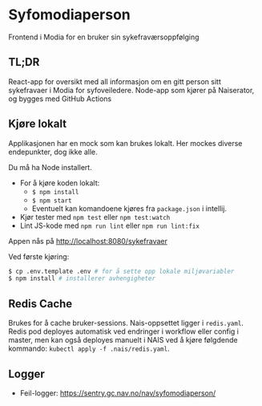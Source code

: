 # Syfomodiaperson

Frontend i Modia for en bruker sin sykefraværsoppfølging

## TL;DR

React-app for oversikt med all informasjon om en gitt person sitt sykefravaer i Modia for syfoveiledere.
Node-app som kjører på Naiserator, og bygges med GitHub Actions

## Kjøre lokalt

Applikasjonen har en mock som kan brukes lokalt. Her mockes diverse endepunkter, dog ikke alle.

Du må ha Node installert.

- For å kjøre koden lokalt:
  - `$ npm install`
  - `$ npm start`
  - Eventuelt kan komandoene kjøres fra `package.json` i intellij.
- Kjør tester med `npm test` eller `npm test:watch`
- Lint JS-kode med `npm run lint` eller `npm run lint:fix`

Appen nås på [http://localhost:8080/sykefravaer](http://localhost:8080/sykefravaer)

Ved første kjøring:

```sh
$ cp .env.template .env # for å sette opp lokale miljøvariabler
$ npm install # installerer avhengigheter
```

## Redis Cache

Brukes for å cache bruker-sessions. Nais-oppsettet ligger i `redis.yaml`.
Redis pod deployes automatisk ved endringer i workflow eller config i master, men kan også deployes manuelt i NAIS ved å kjøre følgdende kommando: `kubectl apply -f .nais/redis.yaml`.

## Logger

- Feil-logger: https://sentry.gc.nav.no/nav/syfomodiaperson/

